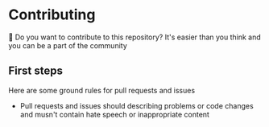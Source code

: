 # Contributing

:wave: Do you want to contribute to this repository? It's easier than you think and you can be a part of the community

## First steps

Here are some ground rules for pull requests and issues

* Pull requests and issues should describing problems or code changes and musn't contain hate speech or inappropriate content
